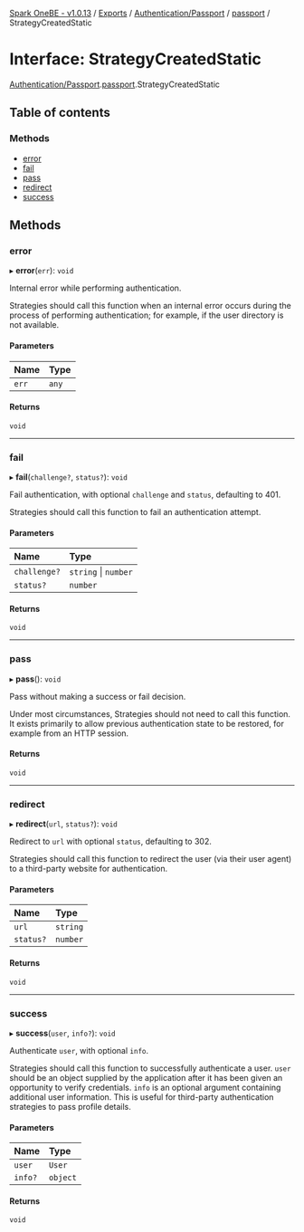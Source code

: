 [Spark OneBE - v1.0.13](../README.md) / [Exports](../modules.md) / [Authentication/Passport](../modules/Authentication_Passport.md) / [passport](../modules/Authentication_Passport.passport.md) / StrategyCreatedStatic

# Interface: StrategyCreatedStatic

[Authentication/Passport](../modules/Authentication_Passport.md).[passport](../modules/Authentication_Passport.passport.md).StrategyCreatedStatic

## Table of contents

### Methods

- [error](Authentication_Passport.passport.StrategyCreatedStatic.md#error)
- [fail](Authentication_Passport.passport.StrategyCreatedStatic.md#fail)
- [pass](Authentication_Passport.passport.StrategyCreatedStatic.md#pass)
- [redirect](Authentication_Passport.passport.StrategyCreatedStatic.md#redirect)
- [success](Authentication_Passport.passport.StrategyCreatedStatic.md#success)

## Methods

### error

▸ **error**(`err`): `void`

Internal error while performing authentication.

Strategies should call this function when an internal error occurs
during the process of performing authentication; for example, if the
user directory is not available.

#### Parameters

| Name | Type |
| :------ | :------ |
| `err` | `any` |

#### Returns

`void`

___

### fail

▸ **fail**(`challenge?`, `status?`): `void`

Fail authentication, with optional `challenge` and `status`, defaulting
to 401.

Strategies should call this function to fail an authentication attempt.

#### Parameters

| Name | Type |
| :------ | :------ |
| `challenge?` | `string` \| `number` |
| `status?` | `number` |

#### Returns

`void`

___

### pass

▸ **pass**(): `void`

Pass without making a success or fail decision.

Under most circumstances, Strategies should not need to call this
function.  It exists primarily to allow previous authentication state
to be restored, for example from an HTTP session.

#### Returns

`void`

___

### redirect

▸ **redirect**(`url`, `status?`): `void`

Redirect to `url` with optional `status`, defaulting to 302.

Strategies should call this function to redirect the user (via their
user agent) to a third-party website for authentication.

#### Parameters

| Name | Type |
| :------ | :------ |
| `url` | `string` |
| `status?` | `number` |

#### Returns

`void`

___

### success

▸ **success**(`user`, `info?`): `void`

Authenticate `user`, with optional `info`.

Strategies should call this function to successfully authenticate a
user.  `user` should be an object supplied by the application after it
has been given an opportunity to verify credentials.  `info` is an
optional argument containing additional user information.  This is
useful for third-party authentication strategies to pass profile
details.

#### Parameters

| Name | Type |
| :------ | :------ |
| `user` | `User` |
| `info?` | `object` |

#### Returns

`void`
